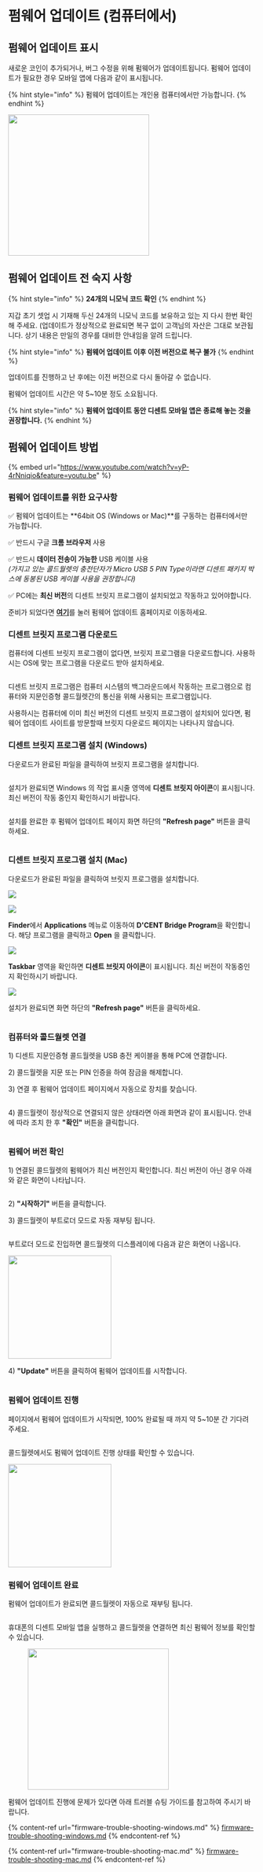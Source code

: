 # 펌웨어 업데이트 (컴퓨터에서)

## 펌웨어 업데이트 표시

새로운 코인이 추가되거나, 버그 수정을 위해 펌웨어가 업데이트됩니다. 펌웨어 업데이트가 필요한 경우 모바일 앱에 다음과 같이 표시됩니다.

{% hint style="info" %}
펌웨어 업데이트는 개인용 컴퓨터에서만 가능합니다.
{% endhint %}

<div align="left">

<img src="../../.gitbook/assets/펌웨어.png" alt="" width="287">

</div>

## 펌웨어 업데이트 전 숙지 사항

{% hint style="info" %}
**24개의 니모닉 코드 확인**
{% endhint %}

지갑 초기 셋업 시 기재해 두신 24개의 니모닉 코드를 보유하고 있는 지 다시 한번 확인해 주세요. (업데이트가 정상적으로 완료되면 복구 없이 고객님의 자산은 그대로 보관됩니다. 상기 내용은 만일의 경우를 대비한 안내임을 알려 드립니다.

{% hint style="info" %}
**펌웨어 업데이트 이후 이전 버전으로 복구 불가**
{% endhint %}

업데이트를 진행하고 난 후에는 이전 버전으로 다시 돌아갈 수 없습니다.

펌웨어 업데이트 시간은 약 5\~10분 정도 소요됩니다.&#x20;

{% hint style="info" %}
**펌웨어 업데이트 동안 디센트 모바일 앱은 종료해 놓는 것을 권장합니다.**
{% endhint %}

## 펌웨어 업데이트 방법

{% embed url="https://www.youtube.com/watch?v=yP-4rNniqio&feature=youtu.be" %}

### 펌웨어 업데이트를 위한 요구사항

✅ 펌웨어 업데이트는 **64bit OS (Windows or Mac)**를 구동하는 컴퓨터에서만 가능합니다.

✅ 반드시 구글 **크롬 브라우저** 사용

✅ 반드시 **데이터 전송이 가능한** USB 케이블 사용\
_(가지고 있는 콜드월렛의 충전단자가 Micro USB 5 PIN Type이라면 디센트 패키지 박스에 동봉된 USB 케이블_ _사용을 권장합니다)_

✅ PC에는 **최신 버전**의 디센트 브릿지 프로그램이 설치되었고 작동하고 있어야합니다.

준비가 되었다면 [**여기**](https://www.dcentwallet.com/ko/firmwareupdate)를 눌러 펌웨어 업데이트 홈페이지로 이동하세요.

### 디센트 브릿지 프로그램 다운로드

컴퓨터에 디센트 브릿지 프로그램이 없다면, 브릿지 프로그램을 다운로드합니다. 사용하시는 OS에 맞는 프로그램을 다운로드 받아 설치하세요.

<div align="left">

<img src="../../.gitbook/assets/PC업데이트-01 (1).png" alt="">

</div>

디센트 브릿지 프로그램은 컴퓨터 시스템의 백그라운드에서 작동하는 프로그램으로 컴퓨터와 지문인증형 콜드월렛간의 통신을 위해 사용되는 프로그램입니다.

사용하시는 컴퓨터에 이미 최신 버전의 디센트 브릿지 프로그램이 설치되어 있다면, 펌웨어 업데이트 사이트를 방문할때 브릿지 다운로드 페이지는 나타나지 않습니다.

### 디센트 브릿지 프로그램 설치 (Windows)

다운로드가 완료된 파일을 클릭하여 브릿지 프로그램을 설치합니다.

<div align="left">

<img src="../../.gitbook/assets/PC업데이트-02.png" alt="">

</div>

설치가 완료되면 Windows 의 작업 표시줄 영역에 **디센트 브릿지 아이콘**이 표시됩니다. 최신 버전이 작동 중인지 확인하시기 바랍니다.

<div align="left">

<figure><img src="../../.gitbook/assets/PC업데이트-10 (1).png" alt=""><figcaption></figcaption></figure>

</div>

설치를 완료한 후 펌웨어 업데이트 페이지 화면 하단의 **"Refresh page"** 버튼을 클릭하세요.

<div align="left">

<img src="../../.gitbook/assets/PC업데이트-03 (1).png" alt="">

</div>

### 디센트 브릿지 프로그램 설치 (Mac)

다운로드가 완료된 파일을 클릭하여 브릿지 프로그램을 설치합니다.&#x20;

![](../../.gitbook/assets/mac01.png)

![](../../.gitbook/assets/mac02.png)

**Finder**에서 **Applications** 메뉴로 이동하여 **D'CENT Bridge Program**을 확인합니다. 해당 프로그램을 클릭하고 **Open** 을 클릭합니다.

![](../../.gitbook/assets/mac03.png)

**Taskbar** 영역을 확인하면 **디센트 브릿지 아이콘**이 표시됩니다. 최신 버전이 작동중인지 확인하시기 바랍니다.

![](../../.gitbook/assets/mac04.png)

&#x20;설치가 완료되면 화면 하단의 **"Refresh page"** 버튼을 클릭하세요.&#x20;

<div align="left">

<img src="../../.gitbook/assets/PC업데이트-03 (1).png" alt="">

</div>

### 컴퓨터와 콜드월렛 연결

1\) 디센트 지문인증형 콜드월렛을 USB 충전 케이블을 통해 PC에 연결합니다.

2\) 콜드월렛을 지문 또는 PIN 인증을 하여 잠금을 해제합니다.

3\) 연결 후 펌웨어 업데이트 페이지에서 자동으로 장치를 찾습니다.

<div align="left">

<img src="../../.gitbook/assets/PC업데이트-04 (1).png" alt="">

</div>

4\) 콜드월렛이 정상적으로 연결되지 않은 상태라면 아래 화면과 같이 표시됩니다. 안내에 따라 조치 한 후 **"확인"** 버튼을 클릭합니다.

<figure><img src="../../.gitbook/assets/PC업데이트-05 (1).png" alt=""><figcaption></figcaption></figure>

### 펌웨어 버전 확인

1\) 연결된 콜드월렛의 펌웨어가 최신 버전인지 확인합니다. 최신 버전이 아닌 경우 아래와 같은 화면이 나타납니다.

<div align="left">

<img src="../../.gitbook/assets/PC업데이트-06 (1).png" alt="">

</div>

2\) **"시작하기"** 버튼을 클릭합니다.

3\) 콜드월렛이 부트로더 모드로 자동 재부팅 됩니다.

<figure><img src="../../.gitbook/assets/PC업데이트-07 (1).png" alt=""><figcaption></figcaption></figure>

부트로더 모드로 진입하면 콜드월렛의 디스플레이에 다음과 같은 화면이 나옵니다.

<div align="left">

<img src="../../.gitbook/assets/업데이트-01.png" alt="" width="210">

</div>

4\) **"Update"** 버튼을 클릭하여 펌웨어 업데이트를 시작합니다.

<div align="left">

<img src="../../.gitbook/assets/PC업데이트-08 (1).png" alt="">

</div>

### 펌웨어 업데이트 진행

페이지에서 펌웨어 업데이트가 시작되면, 100% 완료될 때 까지 약 5\~10분 간 기다려 주세요.&#x20;

<div align="left">

<img src="../../.gitbook/assets/PC업데이트-09 (1).png" alt="">

</div>

콜드월렛에서도 펌웨어 업데이트 진행 상태를 확인할 수 있습니다.

<div align="left">

<img src="../../.gitbook/assets/업데이트-02.png" alt="" width="210">

</div>

### 펌웨어 업데이트 완료

펌웨어 업데이트가 완료되면 콜드월렛이 자동으로 재부팅 됩니다.

<figure><img src="../../.gitbook/assets/PC업데이트-11 (1).png" alt=""><figcaption></figcaption></figure>

휴대폰의 디센트 모바일 앱을 실행하고 콜드월렛을 연결하면 최신 펌웨어 정보를 확인할 수 있습니다.

<div align="left">

<figure><img src="../../.gitbook/assets/PC업데이트-12.png" alt="" width="287"><figcaption></figcaption></figure>

</div>



펌웨어 업데이트 진행에 문제가 있다면 아래 트러블 슈팅 가이드를 참고하여 주시기 바랍니다.

{% content-ref url="firmware-trouble-shooting-windows.md" %}
[firmware-trouble-shooting-windows.md](firmware-trouble-shooting-windows.md)
{% endcontent-ref %}

{% content-ref url="firmware-trouble-shooting-mac.md" %}
[firmware-trouble-shooting-mac.md](firmware-trouble-shooting-mac.md)
{% endcontent-ref %}
